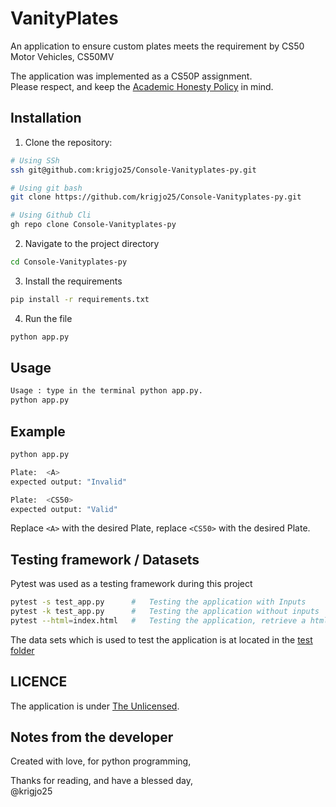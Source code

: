 # VanityPlates
An application to ensure custom plates meets
the requirement by CS50 Motor Vehicles, CS50MV

The application was implemented as a CS50P assignment.<br>
Please respect, and keep the [Academic Honesty Policy](https://cs50.harvard.edu/x/2023/honesty/) in mind.

## Installation
1. Clone the repository:
```sh
# Using SSh 
ssh git@github.com:krigjo25/Console-Vanityplates-py.git

# Using git bash
git clone https://github.com/krigjo25/Console-Vanityplates-py.git

# Using Github Cli
gh repo clone Console-Vanityplates-py
```

2. Navigate to the project directory
```sh
cd Console-Vanityplates-py
```

3. Install the requirements
```sh
pip install -r requirements.txt
```

4. Run the file
```sh
python app.py
```

##  Usage

```sh
Usage : type in the terminal python app.py.
python app.py
```

## Example
```sh
python app.py

Plate:  <A>
expected output: "Invalid"

Plate:  <CS50>
expected output: "Valid"
```

Replace `<A>` with the desired Plate, 
replace `<CS50>` with the desired Plate.

##  Testing framework / Datasets
Pytest was used as a testing framework during this project
```sh
pytest -s test_app.py      #   Testing the application with Inputs
pytest -k test_app.py      #   Testing the application without inputs
pytest --html=index.html   #   Testing the application, retrieve a html file
```
The data sets which is used to test the application is at located in the [test folder](test_app.y)

## LICENCE
The application is under [The Unlicensed](./LICENCE).

## Notes from the developer
Created with love, for python programming,

Thanks for reading, and have a blessed day,<br>
@krigjo25